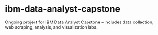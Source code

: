 # ibm-data-analyst-capstone
Ongoing project for IBM Data Analyst Capstone – includes data collection, web scraping, analysis, and visualization labs.
